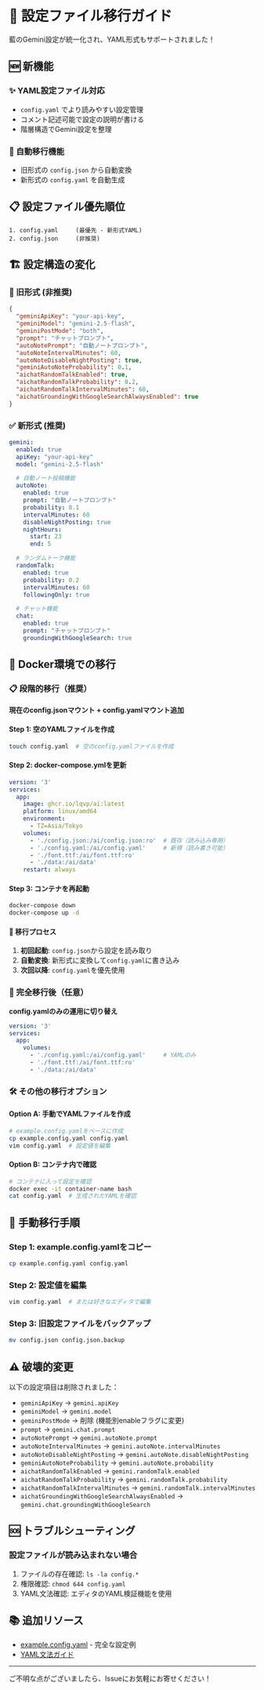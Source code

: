 # 🚀 設定ファイル移行ガイド

藍のGemini設定が統一化され、YAML形式もサポートされました！

## 🆕 新機能

### ✨ YAML設定ファイル対応
- `config.yaml` でより読みやすい設定管理
- コメント記述可能で設定の説明が書ける
- 階層構造でGemini設定を整理

### 🔄 自動移行機能
- 旧形式の `config.json` から自動変換
- 新形式の `config.yaml` を自動生成

## 📋 設定ファイル優先順位

```
1. config.yaml     (最優先 - 新形式YAML)
2. config.json     (非推奨)
```

## 🏗️ 設定構造の変化

### 📛 旧形式 (非推奨)
```json
{
  "geminiApiKey": "your-api-key",
  "geminiModel": "gemini-2.5-flash",
  "geminiPostMode": "both",
  "prompt": "チャットプロンプト",
  "autoNotePrompt": "自動ノートプロンプト",
  "autoNoteIntervalMinutes": 60,
  "autoNoteDisableNightPosting": true,
  "geminiAutoNoteProbability": 0.1,
  "aichatRandomTalkEnabled": true,
  "aichatRandomTalkProbability": 0.2,
  "aichatRandomTalkIntervalMinutes": 60,
  "aichatGroundingWithGoogleSearchAlwaysEnabled": true
}
```

### ✅ 新形式 (推奨)
```yaml
gemini:
  enabled: true
  apiKey: "your-api-key"
  model: "gemini-2.5-flash"

  # 自動ノート投稿機能
  autoNote:
    enabled: true
    prompt: "自動ノートプロンプト"
    probability: 0.1
    intervalMinutes: 60
    disableNightPosting: true
    nightHours:
      start: 23
      end: 5

  # ランダムトーク機能
  randomTalk:
    enabled: true
    probability: 0.2
    intervalMinutes: 60
    followingOnly: true

  # チャット機能
  chat:
    enabled: true
    prompt: "チャットプロンプト"
    groundingWithGoogleSearch: true
```

## 🐳 Docker環境での移行

### 📋 段階的移行（推奨）

**現在のconfig.jsonマウント + config.yamlマウント追加**

#### Step 1: 空のYAMLファイルを作成
```bash
touch config.yaml  # 空のconfig.yamlファイルを作成
```

#### Step 2: docker-compose.ymlを更新
```yaml
version: '3'
services:
  app:
    image: ghcr.io/lqvp/ai:latest
    platform: linux/amd64
    environment:
      - TZ=Asia/Tokyo
    volumes:
      - './config.json:/ai/config.json:ro'  # 既存（読み込み専用）
      - './config.yaml:/ai/config.yaml'     # 新規（読み書き可能）
      - './font.ttf:/ai/font.ttf:ro'
      - './data:/ai/data'
    restart: always
```

#### Step 3: コンテナを再起動
```bash
docker-compose down
docker-compose up -d
```

#### 🎯 移行プロセス
1. **初回起動**: `config.json`から設定を読み取り
2. **自動変換**: 新形式に変換して`config.yaml`に書き込み
3. **次回以降**: `config.yaml`を優先使用

### 🔄 完全移行後（任意）

**config.yamlのみの運用に切り替え**

```yaml
version: '3'
services:
  app:
    volumes:
      - './config.yaml:/ai/config.yaml'     # YAMLのみ
      - './font.ttf:/ai/font.ttf:ro'
      - './data:/ai/data'
```

### 🛠️ その他の移行オプション

#### Option A: 手動でYAMLファイルを作成
```bash
# example.config.yamlをベースに作成
cp example.config.yaml config.yaml
vim config.yaml  # 設定値を編集
```

#### Option B: コンテナ内で確認
```bash
# コンテナに入って設定を確認
docker exec -it container-name bash
cat config.yaml  # 生成されたYAMLを確認
```

## 🔧 手動移行手順

### Step 1: example.config.yamlをコピー
```bash
cp example.config.yaml config.yaml
```

### Step 2: 設定値を編集
```bash
vim config.yaml  # または好きなエディタで編集
```

### Step 3: 旧設定ファイルをバックアップ
```bash
mv config.json config.json.backup
```

## ⚠️ 破壊的変更

以下の設定項目は削除されました：
- `geminiApiKey` → `gemini.apiKey`
- `geminiModel` → `gemini.model`
- `geminiPostMode` → 削除 (機能別enableフラグに変更)
- `prompt` → `gemini.chat.prompt`
- `autoNotePrompt` → `gemini.autoNote.prompt`
- `autoNoteIntervalMinutes` → `gemini.autoNote.intervalMinutes`
- `autoNoteDisableNightPosting` → `gemini.autoNote.disableNightPosting`
- `geminiAutoNoteProbability` → `gemini.autoNote.probability`
- `aichatRandomTalkEnabled` → `gemini.randomTalk.enabled`
- `aichatRandomTalkProbability` → `gemini.randomTalk.probability`
- `aichatRandomTalkIntervalMinutes` → `gemini.randomTalk.intervalMinutes`
- `aichatGroundingWithGoogleSearchAlwaysEnabled` → `gemini.chat.groundingWithGoogleSearch`

## 🆘 トラブルシューティング

### 設定ファイルが読み込まれない場合
1. ファイルの存在確認: `ls -la config.*`
2. 権限確認: `chmod 644 config.yaml`
3. YAML文法確認: エディタのYAML検証機能を使用

## 📚 追加リソース

- [example.config.yaml](./example.config.yaml) - 完全な設定例
- [YAML文法ガイド](https://yaml.org/spec/1.2/spec.html)

---

ご不明な点がございましたら、Issueにお気軽にお寄せください！
